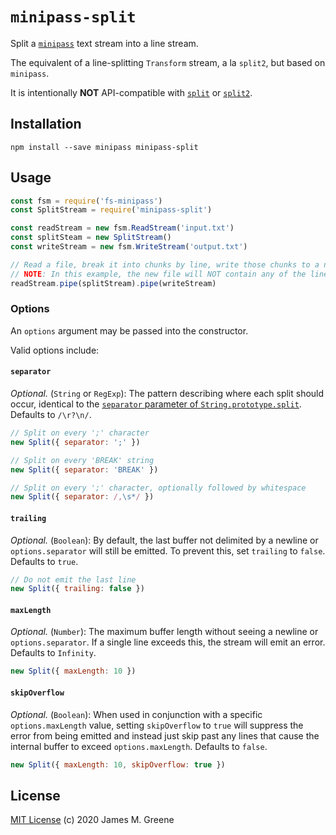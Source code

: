 # `minipass-split`

Split a [`minipass`](https://www.npmjs.com/package/minipass) text stream into a line stream.

The equivalent of a line-splitting `Transform` stream, a la `split2`, but based on `minipass`.

It is intentionally **NOT** API-compatible with [`split`](https://www.npmjs.com/package/split) or [`split2`](https://www.npmjs.com/package/split2).

## Installation

```shell
npm install --save minipass minipass-split
```

## Usage

```js
const fsm = require('fs-minipass')
const SplitStream = require('minipass-split')

const readStream = new fsm.ReadStream('input.txt')
const splitSteam = new SplitStream()
const writeStream = new fsm.WriteStream('output.txt')

// Read a file, break it into chunks by line, write those chunks to a new file
// NOTE: In this example, the new file will NOT contain any of the line breaks!
readStream.pipe(splitStream).pipe(writeStream)
```

### Options

An `options` argument may be passed into the constructor.

Valid options include:

#### `separator`

_Optional._ (`String` or `RegExp`): The pattern describing where each split should occur, identical to the [`separator` parameter of `String.prototype.split`](https://developer.mozilla.org/en-US/docs/Web/JavaScript/Reference/Global_Objects/String/split#Parameters). Defaults to `/\r?\n/`.

```js
// Split on every ';' character
new Split({ separator: ';' })

// Split on every 'BREAK' string
new Split({ separator: 'BREAK' })

// Split on every ';' character, optionally followed by whitespace
new Split({ separator: /,\s*/ })
```

#### `trailing`

_Optional._ (`Boolean`): By default, the last buffer not delimited by a newline or `options.separator` will still be emitted. To prevent this, set `trailing` to `false`. Defaults to `true`.

```js
// Do not emit the last line
new Split({ trailing: false })
```

#### `maxLength`

_Optional._ (`Number`): The maximum buffer length without seeing a newline or `options.separator`. If a single line exceeds this, the stream will emit an error. Defaults to `Infinity`.

```js
new Split({ maxLength: 10 })
```

#### `skipOverflow`

_Optional._ (`Boolean`): When used in conjunction with a specific `options.maxLength` value, setting `skipOverflow` to `true` will suppress the error from being emitted and instead just skip past any lines that cause the internal buffer to exceed `options.maxLength`. Defaults to `false`.

```js
new Split({ maxLength: 10, skipOverflow: true })
```

## License

[MIT License](LICENSE.md) (c) 2020 James M. Greene
